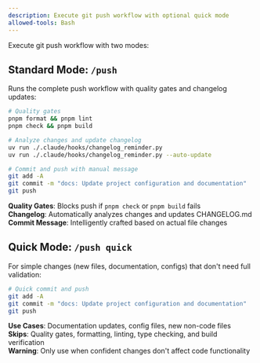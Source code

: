 ```yaml
---
description: Execute git push workflow with optional quick mode
allowed-tools: Bash
---
```


Execute git push workflow with two modes:

## Standard Mode: `/push`
Runs the complete push workflow with quality gates and changelog updates:

```bash
# Quality gates
pnpm format && pnpm lint
pnpm check && pnpm build

# Analyze changes and update changelog
uv run ./.claude/hooks/changelog_reminder.py
uv run ./.claude/hooks/changelog_reminder.py --auto-update

# Commit and push with manual message
git add -A
git commit -m "docs: Update project configuration and documentation"
git push
```

**Quality Gates**: Blocks push if `pnpm check` or `pnpm build` fails  
**Changelog**: Automatically analyzes changes and updates CHANGELOG.md  
**Commit Message**: Intelligently crafted based on actual file changes

## Quick Mode: `/push quick`
For simple changes (new files, documentation, configs) that don't need full validation:

```bash
# Quick commit and push
git add -A
git commit -m "docs: Update project configuration and documentation"
git push
```

**Use Cases**: Documentation updates, config files, new non-code files  
**Skips**: Quality gates, formatting, linting, type checking, and build verification  
**Warning**: Only use when confident changes don't affect code functionality
